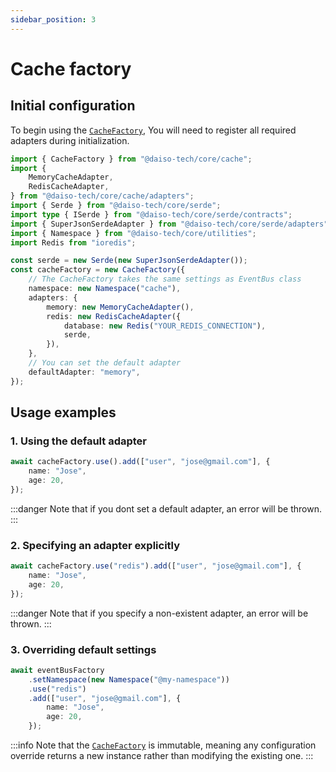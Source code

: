 ```yaml
---
sidebar_position: 3
---
```


# Cache factory

## Initial configuration

To begin using the [`CacheFactory`](https://yousif-khalil-abdulkarim.github.io/daiso-core/classes/EventBus.EventBusFactory.html), You will need to register all required adapters during initialization.

```ts
import { CacheFactory } from "@daiso-tech/core/cache";
import {
    MemoryCacheAdapter,
    RedisCacheAdapter,
} from "@daiso-tech/core/cache/adapters";
import { Serde } from "@daiso-tech/core/serde";
import type { ISerde } from "@daiso-tech/core/serde/contracts";
import { SuperJsonSerdeAdapter } from "@daiso-tech/core/serde/adapters";
import { Namespace } from "@daiso-tech/core/utilities";
import Redis from "ioredis";

const serde = new Serde(new SuperJsonSerdeAdapter());
const cacheFactory = new CacheFactory({
    // The CacheFactory takes the same settings as EventBus class
    namespace: new Namespace("cache"),
    adapters: {
        memory: new MemoryCacheAdapter(),
        redis: new RedisCacheAdapter({
            database: new Redis("YOUR_REDIS_CONNECTION"),
            serde,
        }),
    },
    // You can set the default adapter
    defaultAdapter: "memory",
});
```

## Usage examples

### 1. Using the default adapter

```ts
await cacheFactory.use().add(["user", "jose@gmail.com"], {
    name: "Jose",
    age: 20,
});
```

:::danger
Note that if you dont set a default adapter, an error will be thrown.
:::

### 2. Specifying an adapter explicitly

```ts
await cacheFactory.use("redis").add(["user", "jose@gmail.com"], {
    name: "Jose",
    age: 20,
});
```

:::danger
Note that if you specify a non-existent adapter, an error will be thrown.
:::

### 3. Overriding default settings

```ts
await eventBusFactory
    .setNamespace(new Namespace("@my-namespace"))
    .use("redis")
    .add(["user", "jose@gmail.com"], {
        name: "Jose",
        age: 20,
    });
```

:::info
Note that the [`CacheFactory`](https://yousif-khalil-abdulkarim.github.io/daiso-core/classes/Cache.CacheFactory.html) is immutable, meaning any configuration override returns a new instance rather than modifying the existing one.
:::
